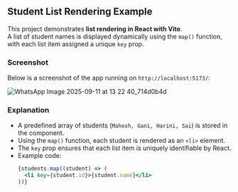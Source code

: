 


## Student List Rendering Example

This project demonstrates **list rendering in React with Vite**.  
A list of student names is displayed dynamically using the `map()` function, with each list item assigned a unique `key` prop.

### Screenshot
Below is a screenshot of the app running on `http://localhost:5173/`:

![WhatsApp Image 2025-09-11 at 13 22 40_714d0b4d](https://github.com/user-attachments/assets/283534da-bc28-4cc4-a2c1-1545a154236f)

### Explanation
- A predefined array of students (`Mahesh, Gani, Harini, Sai`) is stored in the component.  
- Using the `map()` function, each student is rendered as an `<li>` element.  
- The `key` prop ensures that each list item is uniquely identifiable by React.  
- Example code:  
  ```jsx
  {students.map((student) => (
    <li key={student.id}>{student.name}</li>
  ))}
